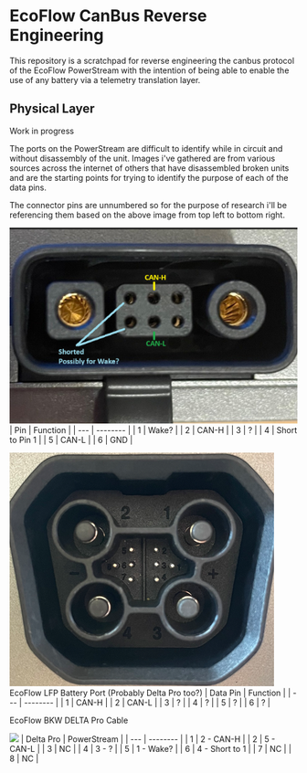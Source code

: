 # EcoFlow CanBus Reverse Engineering
This repository is a scratchpad for reverse engineering the canbus protocol of the EcoFlow PowerStream with the intention of being able to enable the use of any battery via a telemetry translation layer.

## Physical Layer

Work in progress

The ports on the PowerStream are difficult to identify while in circuit and without disassembly of the unit. Images i've gathered are from various sources across the internet of others that have disassembled broken units and are the starting points for trying to identify the purpose of each of the data pins.

The connector pins are unnumbered so for the purpose of research i'll be referencing them based on the above image from top left to bottom right.

![alt text](images/PS-Battery-port-tight.png)
| Pin   | Function          |
| ---   | --------          |
| 1     | Wake?             |
| 2     | CAN-H             |
| 3     | ?                 |
| 4     | Short to Pin 1    | 
| 5     | CAN-L             |
| 6     | GND               |



![alt text](images/EF-LFP-Battery-port-tight.png)
EcoFlow LFP Battery Port (Probably Delta Pro too?)
| Data Pin   | Function          |
| ---   | --------          |
| 1     | CAN-H             |
| 2     | CAN-L             |
| 3     | ?                 |
| 4     | ?                 | 
| 5     | ?                 |
| 6     | ?                 |


EcoFlow BKW DELTA Pro Cable

![](images/EcoFlow-BKW-DELTA-Pro-Cable-Tight.png)
| Delta Pro   | PowerStream          |
| ---   | --------          |
| 1     | 2 - CAN-H             |
| 2     | 5 - CAN-L             |
| 3     | NC                 |
| 4     | 3 - ?                 | 
| 5     | 1 - Wake?                 |
| 6     | 4 - Short to 1                 |
| 7     | NC                 |
| 8     | NC                 |
